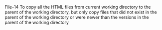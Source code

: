 File-14 To copy all the HTML files from current working directory to the parent of the working directory, but only copy files that did not exist in the parent of the working directory or were newer than the versions in the parent of the working directory

